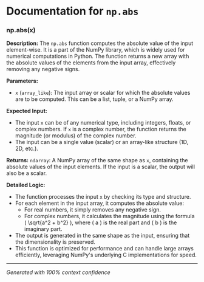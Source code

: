 # Documentation for `np.abs`

### np.abs(x)

**Description:**
The `np.abs` function computes the absolute value of the input element-wise. It is a part of the NumPy library, which is widely used for numerical computations in Python. The function returns a new array with the absolute values of the elements from the input array, effectively removing any negative signs.

**Parameters:**
- `x` (`array_like`): The input array or scalar for which the absolute values are to be computed. This can be a list, tuple, or a NumPy array.

**Expected Input:**
- The input `x` can be of any numerical type, including integers, floats, or complex numbers. If `x` is a complex number, the function returns the magnitude (or modulus) of the complex number.
- The input can be a single value (scalar) or an array-like structure (1D, 2D, etc.).

**Returns:**
`ndarray`: A NumPy array of the same shape as `x`, containing the absolute values of the input elements. If the input is a scalar, the output will also be a scalar.

**Detailed Logic:**
- The function processes the input `x` by checking its type and structure.
- For each element in the input array, it computes the absolute value:
  - For real numbers, it simply removes any negative sign.
  - For complex numbers, it calculates the magnitude using the formula \( \sqrt{a^2 + b^2} \), where \( a \) is the real part and \( b \) is the imaginary part.
- The output is generated in the same shape as the input, ensuring that the dimensionality is preserved.
- This function is optimized for performance and can handle large arrays efficiently, leveraging NumPy's underlying C implementations for speed.

---
*Generated with 100% context confidence*
